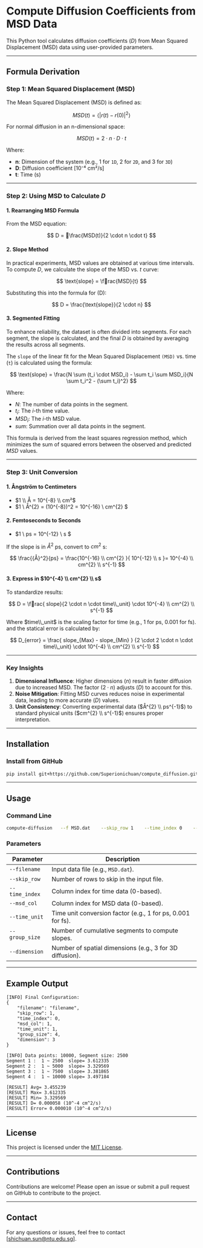 # Compute Diffusion Coefficients from MSD Data

This Python tool calculates diffusion coefficients ($D$) from Mean Squared Displacement (MSD) data using user-provided parameters.

---

## Formula Derivation

### Step 1: Mean Squared Displacement (MSD)
The Mean Squared Displacement (MSD) is defined as:

$$
MSD(t) = \langle |r(t) - r(0)|^2 \rangle
$$

For normal diffusion in an n-dimensional space:

$$
MSD(t) = 2 \cdot n \cdot D \cdot t
$$

Where:
- **n**: Dimension of the system (e.g., 1 for `1D`, 2 for `2D`, and 3 for `3D`)
- **D**: Diffusion coefficient [10⁻⁴ cm²/s]
- **t**: Time (s)

---

### Step 2: Using MSD to Calculate $D$

#### 1. **Rearranging MSD Formula**

From the MSD equation:

$$
D = \frac{MSD(t)}{2 \cdot n \cdot t}
$$

#### 2. **Slope Method**

In practical experiments, MSD values are obtained at various time intervals. To compute $D$, we calculate the slope of the MSD vs. $t$ curve:

$$
	\text{slope} = \frac{MSD}{t}
$$

Substituting this into the formula for \(D\):

$$
D = \frac{\text{slope}}{2 \cdot n}
$$

#### 3. **Segmented Fitting**

To enhance reliability, the dataset is often divided into segments. For each segment, the slope is calculated, and the final $D$ is obtained by averaging the results across all segments.

The `slope` of the linear fit for the Mean Squared Displacement `(MSD)` vs. time (`t`) is calculated using the formula:

$$
\text{slope} = \frac{N \sum (t_i \cdot MSD_i) - \sum t_i \sum MSD_i}{N \sum t_i^2 - (\sum t_i)^2}
$$

Where:
- $N$: The number of data points in the segment.
- $t_i$: The $i$-th time value.
- $MSD_i$: The $i$-th MSD value.
- $sum$: Summation over all data points in the segment.

This formula is derived from the least squares regression method, which minimizes the sum of squared errors between the observed and predicted $MSD$ values.

---

### Step 3: Unit Conversion

#### 1. **Ångström to Centimeters**

- $1 \\ Å = 10^{-8} \\ cm²$
- $1 \\ Å^{2} = (10^{-8})^2  =  10^{-16} 	\\ cm^{2} $

#### 2. **Femtoseconds to Seconds**

- $1 \\ ps = 10^{-12} \\ s $
  
If the slope is in  $Å^{2}$  ps, convert to $cm^{2}$ s:

$$
\frac{{Å}^2}{ps} = \frac{10^{-16} \\ cm^{2} }{ 10^{-12} \\ s }= 10^{-4} \\ cm^{2} \\ s^{-1}
$$

#### 3. **Express in $10^{-4} \\ cm^{2} \\ s$**

To standardize results:

$$
D = \frac{	slope}{2 \cdot n \cdot 	time\\_unit} \cdot 10^{-4} \\ cm^{2} \\ s^{-1}
$$

Where $time\\_unit$ is the scaling factor for time (e.g., 1 for ps, 0.001 for fs).
and the statical error is calculated by:

$$
D_{error} = \frac{ slope_{Max} - slope_{Min} } {2 \cdot 2 \cdot n \cdot 	time\\_unit} \cdot 10^{-4} \\ cm^{2} \\ s^{-1}
$$

---


### Key Insights

1. **Dimensional Influence**: Higher dimensions ($n$) result in faster diffusion due to increased MSD. The factor ($2 \cdot n$) adjusts ($D$) to account for this.
2. **Noise Mitigation**: Fitting MSD curves reduces noise in experimental data, leading to more accurate ($D$) values.
3. **Unit Consistency**: Converting experimental data ($Å^{2} \\ ps^{-1}$) to standard physical units ($cm^{2} \\ s^{-1}$) ensures proper interpretation.

---

## Installation

### Install from GitHub
```bash
pip install git+https://github.com/Superionichuan/compute_diffusion.git
```

---

## Usage

### Command Line
```bash
compute-diffusion   --f MSD.dat    --skip_row 1    --time_index 0    --msd_col 1    --time_unit 1    --group_size 4    --dimension 3
```

### Parameters
| Parameter      | Description                                           |
|----------------|-------------------------------------------------------|
| `--filename`   | Input data file (e.g., `MSD.dat`).                      |
| `--skip_row`   | Number of rows to skip in the input file.             |
| `--time_index` | Column index for time data (0-based).                 |
| `--msd_col`    | Column index for MSD data (0-based).                  |
| `--time_unit`  | Time unit conversion factor (e.g., 1 for ps, 0.001 for fs). |
| `--group_size` | Number of cumulative segments to compute slopes.      |
| `--dimension`  | Number of spatial dimensions (e.g., 3 for 3D diffusion). |

---

## Example Output

```text
[INFO] Final Configuration:
{
    "filename": "filename",
    "skip_row": 1,
    "time_index": 0,
    "msd_col": 1,
    "time_unit": 1,
    "group_size": 4,
    "dimension": 3
}

[INFO] Data points: 10000, Segment size: 2500
Segment 1 :  1 ~ 2500  slope= 3.612335
Segment 2 :  1 ~ 5000  slope= 3.329569
Segment 3 :  1 ~ 7500  slope= 3.381865
Segment 4 :  1 ~ 10000 slope= 3.497184

[RESULT] Avg= 3.455239
[RESULT] Max= 3.612335
[RESULT] Min= 3.329569
[RESULT] D= 0.000058 (10^-4 cm^2/s)
[RESULT] Error= 0.000010 (10^-4 cm^2/s)
```

---

## License

This project is licensed under the [MIT License](LICENSE).

---

## Contributions

Contributions are welcome! Please open an issue or submit a pull request on GitHub to contribute to the project.

---

## Contact

For any questions or issues, feel free to contact [shichuan.sun@ntu.edu.sg].
